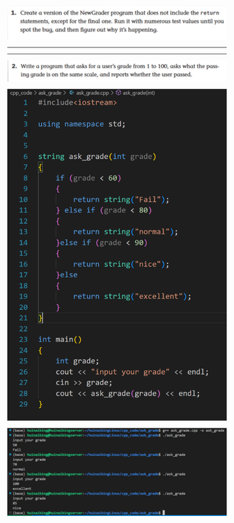 ![image-20250311101433106](./img/08%20cpp/image-20250311101433106.png)

---

---

![image-20250311101528681](./img/08%20cpp/image-20250311101528681.png)

![image-20250311102633414](./img/08%20cpp/image-20250311102633414.png)

![image-20250311102710496](./img/08%20cpp/image-20250311102710496.png)